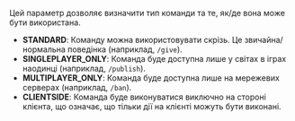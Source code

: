 Цей параметр дозволяє визначити тип команди та те, як/де вона може бути використана.

* **STANDARD**: Команду можна використовувати скрізь. Це звичайна/нормальна поведінка (наприклад, `/give`).
* **SINGLEPLAYER_ONLY**: Команда буде доступна лише у світах в іграх наодинці (наприклад, `/publish`).
* **MULTIPLAYER_ONLY**: Команда буде доступна лише на мережевих серверах (наприклад, `/ban`).
* **CLIENTSIDE**: Команда буде виконуватися виключно на стороні клієнта, що означає, що тільки дії на клієнті можуть бути виконані.